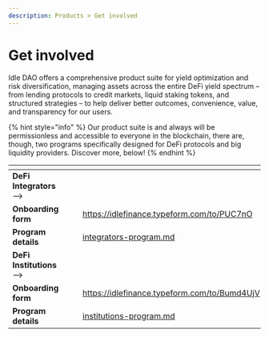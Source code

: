 ```yaml
---
description: Products > Get involved
---
```


# Get involved

Idle DAO offers a comprehensive product suite for yield optimization and risk diversification, managing assets across the entire DeFi yield spectrum – from lending protocols to credit markets, liquid staking tokens, and structured strategies – to help deliver better outcomes, convenience, value, and transparency for our users.

{% hint style="info" %}
Our product suite is and always will be permissionless and accessible to everyone in the blockchain, there are, though, two programs specifically designed for DeFi protocols and big liquidity providers. Discover more, below!
{% endhint %}

<table data-view="cards"><thead><tr><th></th><th></th><th></th><th data-hidden data-card-target data-type="content-ref"></th><th data-hidden data-card-cover data-type="files"></th></tr></thead><tbody><tr><td><strong>DeFi Integrators</strong> --></td><td></td><td></td><td></td><td></td></tr><tr><td><strong>Onboarding form</strong></td><td></td><td></td><td><a href="https://idlefinance.typeform.com/to/PUC7nO">https://idlefinance.typeform.com/to/PUC7nO</a></td><td><a href="../../.gitbook/assets/Integrators form.png">Integrators form.png</a></td></tr><tr><td><strong>Program details</strong></td><td></td><td></td><td><a href="integrators-program.md">integrators-program.md</a></td><td><a href="../../.gitbook/assets/Integrators form.png">Integrators form.png</a></td></tr><tr><td><strong>DeFi Institutions</strong> --></td><td></td><td></td><td></td><td></td></tr><tr><td><strong>Onboarding form</strong></td><td></td><td></td><td><a href="https://idlefinance.typeform.com/to/Bumd4UjV">https://idlefinance.typeform.com/to/Bumd4UjV</a></td><td><a href="../../.gitbook/assets/Institutionals form.png">Institutionals form.png</a></td></tr><tr><td><strong>Program details</strong></td><td></td><td></td><td><a href="institutions-program.md">institutions-program.md</a></td><td><a href="../../.gitbook/assets/Institutionals form.png">Institutionals form.png</a></td></tr></tbody></table>

